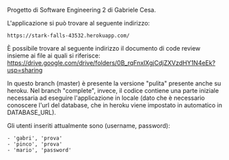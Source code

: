 Progetto di Software Engineering 2 di Gabriele Cesa.


L'applicazione si può trovare al seguente indirizzo:

	https://stark-falls-43532.herokuapp.com/


È possibile trovare al seguente indirizzo il documento di code review insieme ai file ai quali si riferisce:
    https://drive.google.com/drive/folders/0B_rqFnxIXgjCdjZXVzdHY1N4eEk?usp=sharing
    
In questo branch (master) è presente la versione "pulita" presente anche su heroku.
Nel branch "complete", invece, il codice contiene una parte iniziale necessaria ad eseguire l'applicazione in locale (dato che è necessario conoscere l'url del database, che in heroku viene impostato in automatico in DATABASE_URL).

Gli utenti inseriti attualmente sono (username, password):

    - 'gabri', 'prova'
    - 'pinco', 'prova'
    - 'mario', 'password'
    